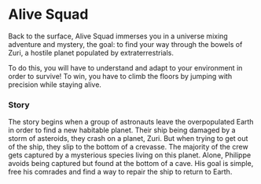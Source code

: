 # Alive Squad

Back to the surface, Alive Squad immerses you in a universe mixing adventure and mystery, the goal: to find your way through the bowels of Zuri, a hostile planet populated by extraterrestrials.
    
To do this, you will have to understand and adapt to your environment in order to survive! To win, you have to climb the floors by jumping with precision while staying alive.

### Story

The story begins when a group of astronauts leave the overpopulated Earth in order to find a new habitable planet.
Their ship being damaged by a storm of asteroids, they crash on a planet, Zuri. But when trying to get out of the ship, they slip to the bottom of a crevasse.
The majority of the crew gets captured by a mysterious species living on this planet. 
Alone, Philippe avoids being captured but found at the bottom of a cave. 
His goal is simple, free his comrades and find a way to repair the ship to return to Earth.
